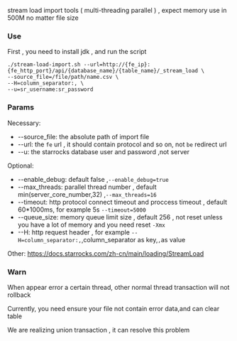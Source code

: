 stream load import tools ( multi-threading parallel ) , expect memory use in 500M no matter file size

### Use

First , you need to install jdk , and run the script

```shell
./stream-load-import.sh --url=http://{fe_ip}:{fe_http_port}/api/{database_name}/{table_name}/_stream_load \
--source_file=/file/path/name.csv \
--H=column_separator:, \
--u=sr_username:sr_password
```

### Params

Necessary:

- --source_file: the absolute path of import file
- --url: the `fe` url , it should contain protocol and so on, not `be` redirect url
- --u: the starrocks database user and password ,not server

Optional:

- --enable_debug: default false ,`--enable_debug=true`
- --max_threads: parallel thread number , default min(server_core_number,32) ,`--max_threads=16`
- --timeout: http protocol connect timeout and proccess timeout , default 60*1000ms, for example 5s `--timeout=5000`
- --queue_size: memory queue limit size , default 256 , not reset unless you have a lot of memory and you need reset `-Xmx`
- --H: http request header , for example `--H=column_separator:,`,column_separator as key,`,`as value
 
Other:
https://docs.starrocks.com/zh-cn/main/loading/StreamLoad

### Warn
When appear error a certain thread, other normal thread transaction will not rollback

Currently, you need ensure your file not contain error data,and can clear table 

We are realizing union transaction , it can resolve this problem

